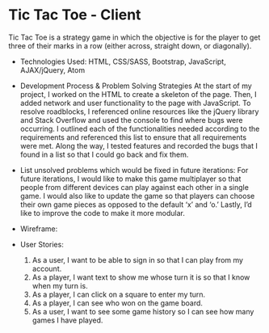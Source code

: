 # Tic Tac Toe - Client
Tic Tac Toe is a strategy game in which the objective is for the player to get three of their marks in a row (either across, straight down, or diagonally).

* Technologies Used: HTML, CSS/SASS, Bootstrap, JavaScript, AJAX/jQuery, Atom

* Development Process & Problem Solving Strategies
At the start of my project, I worked on the HTML to create a skeleton of the page. Then, I added network and user functionality to the page with JavaScript. To resolve roadblocks, I referenced online resources like the jQuery library and Stack Overflow and used the console to find where bugs were occurring. I outlined each of the functionalities needed according to the requirements and referenced this list to ensure that all requirements were met. Along the way, I tested features and recorded the bugs that I found in a list so that I could go back and fix them. 

* List unsolved problems which would be fixed in future iterations:
For future iterations, I would like to make this game multiplayer so that people from different devices can play against each other in a single game. I would also like to update the game so that players can choose their own game pieces as opposed to the default ‘x’ and ‘o.’ Lastly, I’d like to improve the code to make it more modular.


* Wireframe:

* User Stories:
  1. As a user, I want to be able to sign in so that I can play from my account.
  2. As a player, I want text to show me whose turn it is so that I know when my turn is.
  3. As a player, I can click on a square to enter my turn.
  4. As a player, I can see who won on the game board.
  5. As a user, I want to see some game history so I can see how many games I have played.
